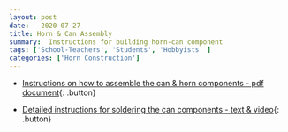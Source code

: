 ```yaml
---
layout: post
date:   2020-07-27
title: Horn & Can Assembly 
summary:  Instructions for building horn-can component
tags: ['School-Teachers', 'Students', 'Hobbyists' ]
categories: ['Horn Construction'] 
---
```



* [Instructions on how to assemble the can & horn components - pdf document](<a href="https://github.com/WVURAIL/dspira-lessons/blob/master/FilesUploaded/Horn&Can_Assembly_2021.pdf">){: .button}

* [Detailed instructions for soldering the can components - text & video](<a href= "https://wvurail.org/dspira-lessons/AssemblingtheCAN">){: .button}
